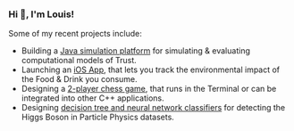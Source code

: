### Hi 👋, I'm Louis!

Some of my recent projects include:
- Building a [Java simulation platform](https://github.com/louisheery/trust-sim) for simulating & evaluating computational models of Trust.
- Launching an [iOS App](https://github.com/louisheery/what-the-impact-ios), that lets you track the environmental impact of the Food & Drink you consume.
- Designing a [2-player chess game](https://github.com/louisheery/chess-game), that runs in the Terminal or can be integrated into other C++ applications.
- Designing [decision tree and neural network classifiers](https://github.com/louisheery/Higgs-ML) for detecting the Higgs Boson in Particle Physics datasets.
